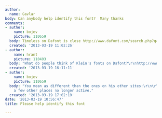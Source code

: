 ```yaml
---
author:
  name: Gavlar
body: Can anybody help identify this font?  Many thanks
comments:
- author:
    name: bojev
    picture: 110659
  body: Timeless on Dafont is close http://www.dafont.com/search.php?q=timeless&text=Halls&psize=l
  created: '2013-03-19 11:02:26'
- author:
    name: hrant
    picture: 110403
  body: "What do people think of Klein's fonts on Dafont?\r\nhttp://www.dafont.com/manfred-klein.d302?psize=l&text=Halls\r\n\r\nhhp\r\n"
  created: '2013-03-19 16:11:11'
- author:
    name: bojev
    picture: 110659
  body: "You mean as different than the ones on his other sites:\r\n\r\nhttp://moorstation.org/typoasis/designers/klein/index.htm\r\n\r\nhttp://www.manfredklein.de/\r\n\r\nhttp://manfred-klein.ina-mar.com/\r\n\r\nand
    a few other places no longer active."
  created: '2013-03-19 17:02:10'
date: '2013-03-19 10:56:47'
title: Please help identify this font

---
```

